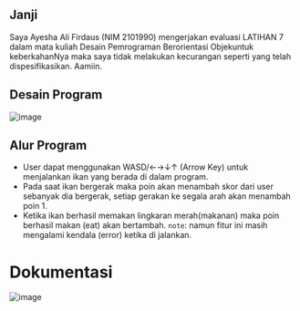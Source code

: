 ## Janji

Saya Ayesha Ali Firdaus (NIM 2101990) mengerjakan evaluasi LATIHAN 7 dalam mata kuliah Desain Pemrograman Berorientasi Objekuntuk keberkahanNya maka saya tidak melakukan kecurangan seperti yang telah dispesifikasikan. Aamiin.

## Desain Program
![image](https://user-images.githubusercontent.com/87317233/233579840-b56ac73a-8816-470d-a9fe-274aae921bcb.png)


## Alur Program

- User dapat menggunakan WASD/←→↓↑ (Arrow Key) untuk menjalankan ikan yang berada di dalam program.
- Pada saat ikan bergerak maka poin akan menambah skor dari user sebanyak dia bergerak, setiap gerakan ke segala arah akan menambah poin 1.
- Ketika ikan berhasil memakan lingkaran merah(makanan) maka poin berhasil makan (eat) akan bertambah. `note`: namun fitur ini masih mengalami kendala (error) ketika di jalankan.

# Dokumentasi
![image](https://user-images.githubusercontent.com/87317233/233337731-15407812-95a0-4c46-8c13-4c99e5244247.png)
